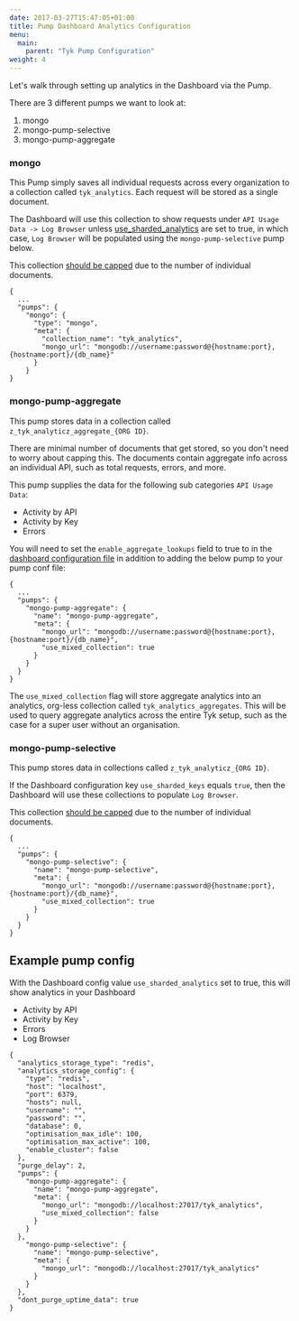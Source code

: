```yaml
---
date: 2017-03-27T15:47:05+01:00
title: Pump Dashboard Analytics Configuration
menu:
  main:
    parent: "Tyk Pump Configuration"
weight: 4
---
```


Let's walk through setting up analytics in the Dashboard via the Pump.

There are 3 different pumps we want to look at:

1. mongo
2. mongo-pump-selective
3. mongo-pump-aggregate

### mongo

This Pump simply saves all individual requests across every organization to a collection called `tyk_analytics`. Each request will be stored as a single document.

The Dashboard will use this collection to show requests under `API Usage Data -> Log Browser` unless [use_sharded_analytics](/docs/configure/tyk-dashboard-configuration-options/) are set to true, in which case, `Log Browser` will be populated using the `mongo-pump-selective` pump below.

This collection [should be capped](/docs/configure/tyk-pump-configuration/#capping-analytics-data) due to the number of individual documents.

```{.json}
{
  ...
  "pumps": {
    "mongo": {
      "type": "mongo",
      "meta": {
        "collection_name": "tyk_analytics",
        "mongo_url": "mongodb://username:password@{hostname:port},{hostname:port}/{db_name}"
      }
    }
}
```

### mongo-pump-aggregate

This pump stores data in a collection called `z_tyk_analyticz_aggregate_{ORG ID}`.

There are minimal number of documents that get stored, so you don't need to worry about capping this. The documents contain aggregate info across an individual API, such as total requests, errors, and more.

This pump supplies the data for the following sub categories `API Usage Data`:

- Activity by API
- Activity by Key
- Errors

You will need to set the `enable_aggregate_lookups` field to true to in the [dashboard configuration file](https://tyk.io/docs/configure/tyk-dashboard-configuration-options/) in addition to adding the below pump to your pump conf file:

```{.json}
{
  ...
  "pumps": {
    "mongo-pump-aggregate": {
      "name": "mongo-pump-aggregate",
      "meta": {
        "mongo_url": "mongodb://username:password@{hostname:port},{hostname:port}/{db_name}",
        "use_mixed_collection": true
      }
    }
  }
}
```

The `use_mixed_collection` flag will store aggregate analytics into an analytics, org-less collection called `tyk_analytics_aggregates`. This will be used to query aggregate analytics across the entire Tyk setup, such as the case for a super user without an organisation.

### mongo-pump-selective

This pump stores data in collections called `z_tyk_analyticz_{ORG ID}`.

If the Dashboard configuration key `use_sharded_keys` equals `true`, then the Dashboard will use these collections to populate `Log Browser`.

This collection [should be capped](/docs/configure/tyk-pump-configuration/#capping-analytics-data) due to the number of individual documents.

```{.json}
{
  ...
  "pumps": {
    "mongo-pump-selective": {
      "name": "mongo-pump-selective",
      "meta": {
        "mongo_url": "mongodb://username:password@{hostname:port},{hostname:port}/{db_name}",
        "use_mixed_collection": true
      }
    }
  }
}
```

## Example pump config

With the Dashboard config value `use_sharded_analytics` set to true, this will show analytics in your Dashboard

- Activity by API
- Activity by Key
- Errors
- Log Browser

```{.json}
{
  "analytics_storage_type": "redis",
  "analytics_storage_config": {
    "type": "redis",
    "host": "localhost",
    "port": 6379,
    "hosts": null,
    "username": "",
    "password": "",
    "database": 0,
    "optimisation_max_idle": 100,
    "optimisation_max_active": 100,
    "enable_cluster": false
  },
  "purge_delay": 2,
  "pumps": {
    "mongo-pump-aggregate": {
      "name": "mongo-pump-aggregate",
      "meta": {
        "mongo_url": "mongodb://localhost:27017/tyk_analytics",
        "use_mixed_collection": false
      }
    }
  },
    "mongo-pump-selective": {
      "name": "mongo-pump-selective",
      "meta": {
        "mongo_url": "mongodb://localhost:27017/tyk_analytics"
      }
    }
  },
  "dont_purge_uptime_data": true
}
```
